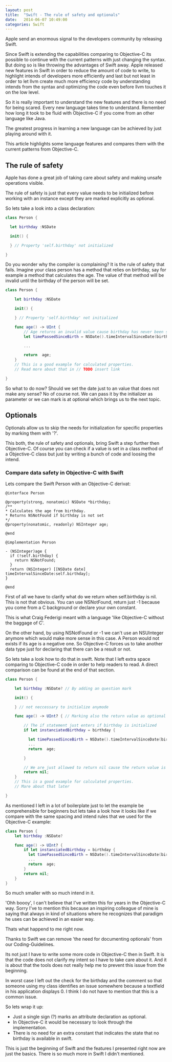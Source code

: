 ```yaml
---
layout: post
title:  "Swift - The rule of safety and optionals"
date:   2014-06-07 10:49:00
categories: Swift
---
```


Apple send an enormous signal to the developers community by releasing
Swift.

Since Swift is extending the capabilities comparing to Objective-C its
possible to continue with the current patterns with just changing the syntax.
But doing so is like throwing the advantages of Swift away. Apple released new
features in Swift in order to reduce the amount of code to write, to highlight
intends of developers more efficiently and last but not least in order to
let llvm create much more efficiency code by understanding intends from the syntax
and optimizing the code even before llvm touches it on the low level.

So it is really important to understand the new features and there is no need
for being scared.
Every new language takes time to understand. Remember how long it took to be
fluid with Objective-C if you come from an other language like Java.

The greatest progress in learning a new language can be achieved by just playing
around with it.

This article highlights some language features and compares them with the current
 patterns from Objective-C.

## The rule of safety

Apple has done a great job of taking care about safety and making unsafe
operations visible.

The rule of safety is just that every value needs to be
initialized before working with an instance except they are marked explicitly as
optional.

So lets take a look into a class declaration:

```swift
class Person {

  let birthday :NSDate

  init() {

  } // Property 'self.birthday' not initialized

}
```

Do you wonder why the compiler is complaining? It is the rule of safety that fails.
Imagine your class person has a method that relies on birthday, say for example a method
that calculates the age. The value of that method will be invalid until
the birthday of the person will be set.

```swift
class Person {

    let birthday :NSDate

    init() {

    } // Property 'self.birthday' not initialized

    func age() -> UInt {
        // Age returns an invalid value cause birthday has never been set
        let timePassedSinceBirth = NSDate().timeIntervalSinceDate(birthday);

        ...

        return  age;
    }
    // This is a good example for calculated properties.
    // Read more about that in // TODO insert link

}
```

So what to do now? Should we set the date just to an value that does not make
 any sense? No of course not. We can pass it by the initializer as parameter or
we can mark is at optional which brings us to the next topic.

## Optionals

Optionals allow us to skip the needs for initialization for specific properties
by marking them with '?'.

This both, the rule of safety and optionals, bring Swift a step further then
Objective-C. Of course you can check if a value is set in a class method of a
Objective-C class but just by writing a bunch of code and loosing the intend.

### Compare data safety in Objective-C with Swift

Lets compare the Swift Person with an Objective-C derivat:

```obj-c
@interface Person

@property(strong, nonatomic) NSDate *birthday;
/**
* Calculates the age from birthday.
* Returns NSNotFound if birthday is not set
*/
@property(nonatomic, readonly) NSInteger age;

@end

@implementation Person

- (NSInteger)age {
  if (!self.birthday) {
    return NSNotFound;
  }
  return (NSInteger) [[NSDate date] timeIntervalSinceDate:self.birthday];
}

@end
```

First of all we have to clarify what do we return when self.birthday is nil.
This is not that obvious. You can use NSNotFound, return just -1 because you come
from a C background or declare your own constant.

This is what Craig Federigi meant with a language 'like Objective-C without the
baggage of C'.

On the other hand, by using NSNotFound or -1 we can't use an NSUInteger anymore
which would make more sense in this case. A Person would not exists if its age is
a negative one. So Objective-C forces us to take another data type just for declaring
that there can be a result or not.

So lets take a look how to do that in swift.
Note that I left extra space comparing to Objective-C code in order to
help readers to read. A direct comparison can be found at the end of that
section.

```swift
class Person {

    let birthday :NSDate? // By adding an question mark

    init() {

    } // not neccessary to initialize anymode

    func age() -> UInt? { // Marking also the return value as optional

        // The if statement just enters if birthday is initialized
        if let instanciatedBirthday = birthday {

          let timePassedSinceBirth = NSDate().timeIntervalSinceDate(birthday);
          ...
          return  age;

        }

        // We are just allowed to return nil cause the return value is optional
        return nil;
    }
    // This is a good example for calculated properties.
    // Mare about that later

}
```

As mentioned I left in a lot of boilerplate just to let the example be
comprehensible for beginners but lets take a look how it looks like
if we compare with the same spacing and intend rules that we used for the
Objective-C example:

```swift
class Person {
    let birthday :NSDate?

    func age() -> UInt? {
        if let instanciatedBirthday = birthday {
          let timePassedSinceBirth = NSDate().timeIntervalSinceDate(birthday);
          ...
          return  age;
        }
        return nil;
    }
}
```

So much smaller with so much intend in it.

'Ohh boooy', I can't believe that I've written this for years in the Objective-C way.
Sorry I've to mention this because an inspiring colleague of mine is saying that always
in kind of situations where he recognizes that paradigm he uses can be achieved in an easier way.

Thats what happend to me right now.

Thanks to Swift we can remove 'the need for documenting optionals' from our Coding-Guidelines.

Its not just I have to write some more code in Objective-C then in Swift.
It is that the code does not clarify my intent so I have to take care about it.
And it is about that the tools does not really help me to prevent this issue from
the beginning.

In worst case I left out the check for the birthday and the comment so that someone
using my class identifies an issue somewhere because a textfield in his application displays 0.
I think I do not have to mention that this is a common issue.

So lets wrap it up:

- Just a single sign (?) marks an attribute declaration as optional.
- In Objective-C it would be necessary to look through the implementation.
- There is no need for an extra constant that indicates the state that no birthday
is available in swift.

This is just the beginning of Swift and the features I presented right now are just the basics.
There is so much more in Swift I didn't mentioned.

